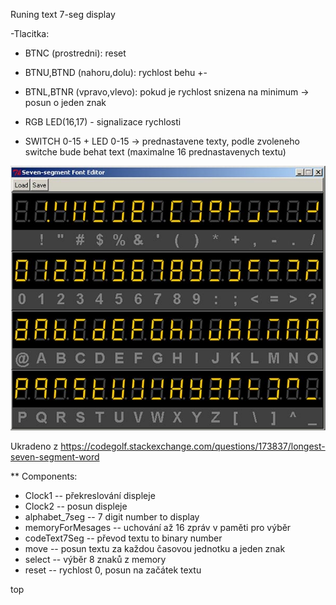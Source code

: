 Runing text 7-seg display

-Tlacitka:
* BTNC (prostredni): reset
* BTNU,BTND (nahoru,dolu): rychlost behu +-
* BTNL,BTNR (vpravo,vlevo): pokud je rychlost snizena na minimum -> posun o jeden znak

* RGB LED(16,17) - signalizace rychlosti

* SWITCH 0-15  +  LED 0-15  -> prednastavene texty, podle zvoleneho switche bude behat text (maximalne 16 prednastavenych textu)

![7-seg-Alphabet](images/7-seg-Alphabet.jpg)

Ukradeno z https://codegolf.stackexchange.com/questions/173837/longest-seven-segment-word

** Components:
  * Clock1 -- překreslování displeje
  * Clock2 -- posun displeje
  * alphabet_7seg -- 7 digit number to display
  * memoryForMesages -- uchování až 16 zpráv v paměti pro výběr
  * codeText7Seg -- převod textu to binary number
  * move              -- posun textu za každou časovou jednotku a jeden znak
  * select         -- výběr 8 znaků z memory
  * reset          -- rychlost 0, posun na začátek textu
  
  top
  
  
